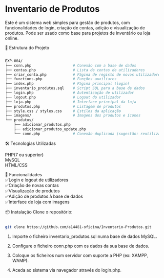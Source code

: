# Inventario de Produtos

Este é um sistema web simples para gestão de produtos, com funcionalidades de login, criação de contas, adição e visualização de produtos. Pode ser usado como base para projetos de inventário ou loja online.

📁 Estrutura do Projeto
```bash

EXP.004/
├── conn.php                   # Conexão com a base de dados
├── contas.php                 # Lista de contas de utilizadores
├── criar_conta.php            # Página de registo de novos utilizadores
├── functions.php              # Funções auxiliares
├── index.php                  # Página principal (login)
├── inventario_produtos.sql    # Script SQL para a base de dados
├── login.php                  # Autenticação de utilizador
├── logout.php                 # Logout do utilizador
├── loja.php                   # Interface principal da loja
├── produtos.php               # Listagem de produtos
├── style.css / styles.css     # Estilos da aplicação
├── imagens/                   # Imagens dos produtos e ícones
└── produtos/
    ├── adicionar_produtos.php
    ├── adicionar_produtos_update.php
    └── conn.php               # Conexão duplicada (sugestão: reutilizar a principal)
```
🛠️ Tecnologias Utilizadas  

PHP(7 ou superior)  
MySQL  
HTML/CSS  

🧰 Funcionalidades  
✅Login e logout de utilizadores  
✅Criação de novas contas  
✅Visualização de produtos  
✅Adição de produtos à base de dados  
✅Interface de loja com imagens  

📦 Instalação
Clone o repositório:

```bash

git clone https://github.com/a14481-oficina/Inventario-Produtos.git
```
1. Importe o ficheiro inventario_produtos.sql numa base de dados MySQL.

2. Configure o ficheiro conn.php com os dados da sua base de dados.

3. Coloque os ficheiros num servidor com suporte a PHP (ex: XAMPP, WAMP).

4. Aceda ao sistema via navegador através do login.php.
